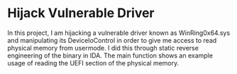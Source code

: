 # Hijack Vulnerable Driver

In this project, I am hijacking a vulnerable driver known as WinRing0x64.sys and manipulating its DeviceIoControl in order to give me access to read physical memory from usermode. I did this through static reverse engineering of the binary in IDA. The main function shows an example usage of reading the UEFI section of the physical memory.
